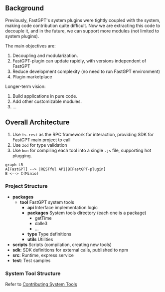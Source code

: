 ## Background

Previously, FastGPT's system plugins were tightly coupled with the system, making code contribution quite difficult. Now we are extracting this code to decouple it, and in the future, we can support more modules (not limited to system plugins).

The main objectives are:
1. Decoupling and modularization.
2. FastGPT-plugin can update rapidly, with versions independent of FastGPT
3. Reduce development complexity (no need to run FastGPT environment)
4. Plugin marketplace

Longer-term vision:
1. Build applications in pure code.
2. Add other customizable modules.
3. ...

## Overall Architecture

1. Use `ts-rest` as the RPC framework for interaction, providing SDK for FastGPT main project to call
2. Use `zod` for type validation
3. Use `bun` for compiling each tool into a single `.js` file, supporting hot plugging.

```mermaid
graph LR
A[FastGPT] --> |RESTful API|B[FastGPT-plugin]
B <--> C(Minio)
```

### Project Structure

- **packages**
	- **tool** FastGPT system tools
		- **api** Interface implementation logic
		- **packages** System tools directory (each one is a package)
			- getTime
			- dalle3
			- ...
		- **type** Type definitions
		- **utils** Utilities
- **scripts** Scripts (compilation, creating new tools)
- **sdk**: SDK definitions for external calls, published to npm
- **src**: Runtime, express service
- **test**: Test samples

### System Tool Structure

Refer to [Contributing System Tools]()
